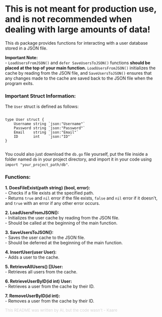 <h1>This is not meant for production use, and is not recommended when dealing with large amounts of data!</h1>

<div>
  <p>This <code>db</code> package provides functions for interacting with a user database stored in a JSON file.</p>
</div>
<div>
  <p><strong>Important Note:</strong><br>
   - <code>LoadUsersFromJSON()</code> and <code>defer SaveUsersToJSON()</code> functions <strong>should be placed at the top of your main function.</strong> <code>LoadUsersFromJSON()</code> initializes the cache by reading from the JSON file, and <code>SaveUsersToJSON()</code> ensures that any changes made to the cache are saved back to the JSON file when the program exits.</p>
</div>

<div>
  <h3>Important Struct Information:</h3>
  <p>The <code>User</code> struct is defined as follows:</p>
  <pre><code>
type User struct {
    Username string `json:"Username"`
    Password string `json:"Password"`
    Email    string `json:"Email"`
    ID       int    `json:"ID"`
}
  </code></pre>
  <p>You could also just download the <code>db.go</code> file yourself, put the file inside a folder named <code>db</code> in your project directory, and import it in your code using <code>import "your_project_path/db"</code>.</p>
</div>

<div>
  <h3>Functions:</h3>

  <p><strong>1. DoesFileExist(path string) (bool, error):</strong><br>
   - Checks if a file exists at the specified path.<br>
   - Returns <code>true</code> and <code>nil</code> error if the file exists, <code>false</code> and <code>nil</code> error if it doesn't, and <code>true</code> with an error if any other error occurs.</p>

  <p><strong>2. LoadUsersFromJSON():</strong><br>
   - Initializes the user cache by reading from the JSON file.<br>
   - Should be called at the beginning of the main function.</p>

  <p><strong>3. SaveUsersToJSON():</strong><br>
   - Saves the user cache to the JSON file.<br>
   - Should be deferred at the beginning of the main function.</p>

  <p><strong>4. InsertUser(user User):</strong><br>
   - Adds a user to the cache.</p>

  <p><strong>5. RetrieveAllUsers() []User:</strong><br>
   - Retrieves all users from the cache.</p>

  <p><strong>6. RetrieveUserByID(id int) User:</strong><br>
   - Retrieves a user from the cache by their ID.</p>

  <p><strong>7. RemoveUserByID(id int):</strong><br>
   - Removes a user from the cache by their ID.</p>
</div>
<p style="font-size: small; color: lightgray;">This README was written by AI, but the code wasn't - Kaare</p>
